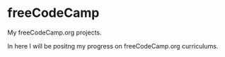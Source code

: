 # freeCodeCamp
My freeCodeCamp.org projects.

In here I will be positng my progress on freeCodeCamp.org curriculums.
